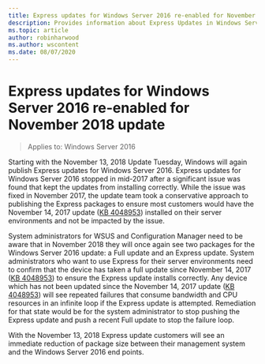 ```yaml
---
title: Express updates for Windows Server 2016 re-enabled for November 2018 update
description: Provides information about Express Updates in Windows Server 2016
ms.topic: article
author: robinharwood
ms.author: wscontent
ms.date: 08/07/2020
---
```


# Express updates for Windows Server 2016 re-enabled for November 2018 update

>Applies to: Windows Server 2016

Starting with the November 13, 2018 Update Tuesday, Windows will again publish Express updates for Windows Server 2016. Express updates for Windows Server 2016 stopped in mid-2017 after a significant issue was found that kept the updates from installing correctly. While the issue was fixed in November 2017, the update team took a conservative approach to publishing the Express packages to ensure most customers would have the November 14, 2017 update ([KB 4048953](https://support.microsoft.com/help/4048953/windows-10-update-kb4048953)) installed on their server environments and not be impacted by the issue.

System administrators for WSUS and Configuration Manager need to be aware that in November 2018 they will once again see two packages for the Windows Server 2016 update: a Full update and an Express update. System administrators who want to use Express for their server environments need to confirm that the device has taken a full update since November 14, 2017 ([KB 4048953](https://support.microsoft.com/help/4048953/windows-10-update-kb4048953)) to ensure the Express update installs correctly. Any device which has not been updated since the November 14, 2017 update ([KB 4048953](https://support.microsoft.com/help/4048953/windows-10-update-kb4048953)) will see repeated failures that consume bandwidth and CPU resources in an infinite loop if the Express update is attempted.  Remediation for that state would be for the system administrator to stop pushing the Express update and push a recent Full update to stop the failure loop.

With the November 13, 2018 Express update customers will see an immediate reduction of package size between their management system and the Windows Server 2016 end points.

